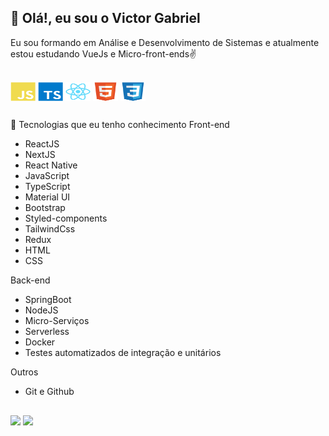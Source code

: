 ## 👋 Olá!, eu sou o Victor Gabriel
Eu sou formando em Análise e Desenvolvimento de Sistemas e atualmente estou estudando VueJs e Micro-front-ends✌

<div style="display: inline_block"><br>
  <img align="center" alt="Rafa-Js" height="30" width="40" src="https://raw.githubusercontent.com/devicons/devicon/master/icons/javascript/javascript-plain.svg">
  <img align="center" alt="Rafa-Ts" height="30" width="40" src="https://raw.githubusercontent.com/devicons/devicon/master/icons/typescript/typescript-plain.svg">
  <img align="center" alt="Rafa-React" height="30" width="40" src="https://raw.githubusercontent.com/devicons/devicon/master/icons/react/react-original.svg">
  <img align="center" alt="Rafa-HTML" height="30" width="40" src="https://raw.githubusercontent.com/devicons/devicon/master/icons/html5/html5-original.svg">
  <img align="center" alt="Rafa-CSS" height="30" width="40" src="https://raw.githubusercontent.com/devicons/devicon/master/icons/css3/css3-original.svg">
</div>
  
  ##

🚀 Tecnologias que eu tenho conhecimento
Front-end
- ReactJS
- NextJS
- React Native
- JavaScript
- TypeScript
- Material UI
- Bootstrap
- Styled-components
- TailwindCss
- Redux
- HTML
- CSS

Back-end
- SpringBoot
- NodeJS
- Micro-Serviços
- Serverless
- Docker
- Testes automatizados de integração e unitários

Outros
- Git e Github

  ##
 
<div> 
  <a href = "mailto:victorgabriel.cipa@gmail.com"><img src="https://img.shields.io/badge/-Gmail-%23333?style=for-the-badge&logo=gmail&logoColor=white" target="_blank"></a>
  <a href="https://www.linkedin.com/in/victor-gabriel-de-carvalho-paulino-800800151/" target="_blank"><img src="https://img.shields.io/badge/-LinkedIn-%230077B5?style=for-the-badge&logo=linkedin&logoColor=white" target="_blank"></a> 
  
</div>
